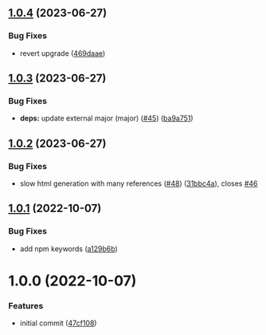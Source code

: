 ## [1.0.4](https://github.com/adobe/micromark-extension-gridtables/compare/v1.0.3...v1.0.4) (2023-06-27)


### Bug Fixes

* revert upgrade ([469daae](https://github.com/adobe/micromark-extension-gridtables/commit/469daae92913867f3d9df890e3d9af6c04d99946))

## [1.0.3](https://github.com/adobe/micromark-extension-gridtables/compare/v1.0.2...v1.0.3) (2023-06-27)


### Bug Fixes

* **deps:** update external major (major) ([#45](https://github.com/adobe/micromark-extension-gridtables/issues/45)) ([ba9a751](https://github.com/adobe/micromark-extension-gridtables/commit/ba9a751c72b832f87bec8494171a48bcc0459593))

## [1.0.2](https://github.com/adobe/micromark-extension-gridtables/compare/v1.0.1...v1.0.2) (2023-06-27)


### Bug Fixes

* slow html generation with many references ([#48](https://github.com/adobe/micromark-extension-gridtables/issues/48)) ([31bbc4a](https://github.com/adobe/micromark-extension-gridtables/commit/31bbc4a934bf16045cf2d526980f6abe15c59631)), closes [#46](https://github.com/adobe/micromark-extension-gridtables/issues/46)

## [1.0.1](https://github.com/adobe/micromark-extension-gridtables/compare/v1.0.0...v1.0.1) (2022-10-07)


### Bug Fixes

* add npm keywords ([a129b6b](https://github.com/adobe/micromark-extension-gridtables/commit/a129b6b06f3da5e206fb73aa3854208dd1481666))

# 1.0.0 (2022-10-07)


### Features

* initial commit ([47cf108](https://github.com/adobe/micromark-extension-gridtables/commit/47cf108a7d7f5fa7ae15b1c9dfdf83c40a17c1f5))
